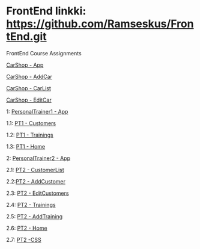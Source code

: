 # FrontEnd linkki: https://github.com/Ramseskus/FrontEnd.git
FrontEnd Course Assignments

[CarShop - App](/carshop/src/App.js)

[CarShop - AddCar](/carshop/src/components/AddCar.js)
  
[CarShop - CarList](/carshop/src/components/Carlist.js)
  
[CarShop - EditCar](/carshop/src/components/EditCar.js)

1: [PersonalTrainer1 - App](/personaltrainer/src/App.js)

  1.1: [PT1 - Customers](/personaltrainer/src/components/Customers.js)

  1.2: [PT1 - Trainings](/personaltrainer/src/components/Trainings.js)

  1.3: [PT1 - Home](/personaltrainer/src/components/Home.js)


2: [PersonalTrainer2 - App](/personaltrainer2/src/App.js)

  2.1: [PT2  - CustomerList](/personaltrainer2/src/components/CustomerList.js)

  2.2:[PT2 - AddCustomer](/personaltrainer2/src/components/AddCustomer.js)

  2.3: [PT2  - EditCustomers](/personaltrainer2/src/components/EditCustomer.js)

  2.4: [PT2  - Trainings](/personaltrainer2/src/components/Trainings.js)

  2.5: [PT2  - AddTraining](/personaltrainer2/src/components/AddTraining.js)

  2.6: [PT2  - Home](/personaltrainer2/src/components/Home.js)
  
  2.7: [PT2 -CSS](/personaltrainer2/src/App.css)
